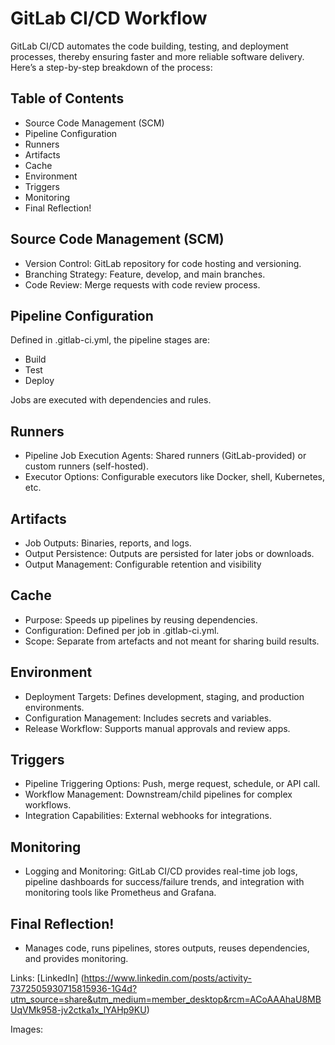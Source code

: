 # GitLab CI/CD  Workflow
   GitLab CI/CD automates the code building, testing, and deployment processes, thereby ensuring faster and more reliable software delivery. Here’s a step-by-step breakdown of the process:
## Table of Contents
-  Source Code Management (SCM)
-  Pipeline Configuration
-  Runners
-  Artifacts
-  Cache
-  Environment
-  Triggers
-  Monitoring
-  Final Reflection!


## Source Code Management (SCM)
-  Version Control: GitLab repository for code hosting and versioning.
-  Branching Strategy: Feature, develop, and main branches.
-  Code Review: Merge requests with code review process.

## Pipeline Configuration
Defined in .gitlab-ci.yml, the pipeline stages are:

- Build
- Test
- Deploy

Jobs are executed with dependencies and rules.

## Runners
-  Pipeline Job Execution Agents: Shared runners (GitLab-provided) or custom runners (self-hosted).
-  Executor Options: Configurable executors like Docker, shell, Kubernetes, etc.

## Artifacts
-  Job Outputs: Binaries, reports, and logs.
-  Output Persistence: Outputs are persisted for later jobs or downloads.
-  Output Management: Configurable retention and visibility

## Cache
-  Purpose: Speeds up pipelines by reusing dependencies.
-  Configuration: Defined per job in .gitlab-ci.yml.
-  Scope: Separate from artefacts and not meant for sharing build results.

## Environment
-  Deployment Targets: Defines development, staging, and production environments.
-  Configuration Management: Includes secrets and variables.
-  Release Workflow: Supports manual approvals and review apps.

## Triggers
-  Pipeline Triggering Options: Push, merge request, schedule, or API call.
-  Workflow Management: Downstream/child pipelines for complex workflows.
-  Integration Capabilities: External webhooks for integrations.

## Monitoring
-  Logging and Monitoring: GitLab CI/CD provides real-time job logs, pipeline dashboards for success/failure trends, and integration with monitoring tools like Prometheus and Grafana.

## Final Reflection!
- Manages code, runs pipelines, stores outputs, reuses dependencies, and provides monitoring.

Links: [LinkedIn] (https://www.linkedin.com/posts/activity-7372505930715815936-1G4d?utm_source=share&utm_medium=member_desktop&rcm=ACoAAAhaU8MBUqVMk958-jv2ctka1x_lYAHp9KU)

Images: 





